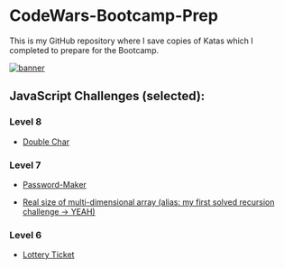 # CodeWars-Bootcamp-Prep
This is my GitHub repository where I save copies of Katas which I completed to prepare for the Bootcamp.

<a href="https://www.codewars.com/users/steelersbcn" target="_blank"><img src="https://www.codewars.com/users/steelersbcn/badges/large" alt="banner"></a>

<h2>JavaScript Challenges (selected):</h2>

<h3>Level 8</h3>
<ul>
  <li><a href="https://github.com/steelersbcn/CodeWars-Bootcamp-Prep/blob/master/JS/doublechar.js" target="_blank">Double Char</li></a>

</ul>
<h3>Level 7</h3>
<ul>
 <li><a href="https://github.com/steelersbcn/CodeWars-Bootcamp-Prep/blob/master/JS/password-maker.js" target="_blank">Password-Maker</li></a>
</ul>
<ul>
 <li><a href="https://github.com/steelersbcn/CodeWars-Bootcamp-Prep/JS/real-size-of-multidimensional-array.js" target="_blank">Real size of multi-dimensional array (alias: my first solved recursion challenge -> YEAH)</li></a>
</ul>
<h3>Level 6</h3>
<ul>
  <li><a href="https://github.com/steelersbcn/CodeWars-Bootcamp-Prep/blob/master/JS/lottery-ticket.js" target="_blank">Lottery Ticket</li></a>

</ul>

